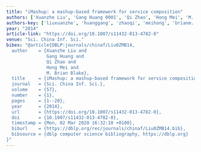 ```yaml
---
title: "iMashup: a mashup-based framework for service composition"
authors: ['Xuanzhe Liu', 'Gang Huang 0001', 'Qi Zhao', 'Hong Mei', 'M. Brian Blake']
authors-key: ['liuxuanzhe', 'huanggang', 'zhaoqi', 'meihong', 'brianm.']
year: "2014"
article-link: "https://doi.org/10.1007/s11432-013-4782-0"
venue: "Sci. China Inf. Sci."
bibex: "@article{DBLP:journals/chinaf/Liu0ZMB14,
  author    = {Xuanzhe Liu and
               Gang Huang and
               Qi Zhao and
               Hong Mei and
               M. Brian Blake},
  title     = {iMashup: a mashup-based framework for service composition},
  journal   = {Sci. China Inf. Sci.},
  volume    = {57},
  number    = {1},
  pages     = {1--20},
  year      = {2014},
  url       = {https://doi.org/10.1007/s11432-013-4782-0},
  doi       = {10.1007/s11432-013-4782-0},
  timestamp = {Mon, 02 Mar 2020 16:32:10 +0100},
  biburl    = {https://dblp.org/rec/journals/chinaf/Liu0ZMB14.bib},
  bibsource = {dblp computer science bibliography, https://dblp.org}
}"
---
```

